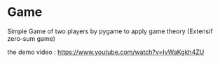 # Game
Simple Game of two players by pygame to apply game theory (Extensif zero-sum game)

the demo video : https://www.youtube.com/watch?v=IvWaKgkh4ZU
